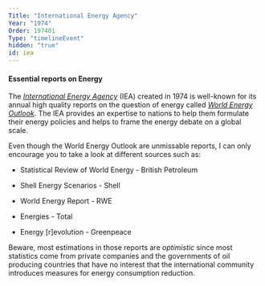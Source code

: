 ```yaml
---
Title: "International Energy Agency"
Year: "1974"
Order: 197401
Type: "timelineEvent"
hidden: "true"
id: iea
---
```


#### Essential reports on Energy

The [_International Energy Agency_](https://www.iea.org/about/mission) (IEA) created in 1974 is well-known for its annual high quality reports on the question of energy called [_World Energy Outlook_](https://iea.blob.core.windows.net/assets/4ed140c1-c3f3-4fd9-acae-789a4e14a23c/WorldEnergyOutlook2021.pdf). The IEA provides an expertise to nations to help them formulate their energy policies and helps to frame the energy debate on a global scale.

Even though the World Energy Outlook are unmissable reports, I can only encourage you to take a look at different sources such as:

-   Statistical Review of World Energy - British Petroleum
    
-   Shell Energy Scenarios - Shell
    
-   World Energy Report - RWE
    
-   Energies - Total
    
-   Energy \[r\]evolution - Greenpeace
    

Beware, most estimations in those reports are _optimistic_ since most statistics come from private companies and the governments of oil producing countries that have no interest that the international community introduces measures for energy consumption reduction.